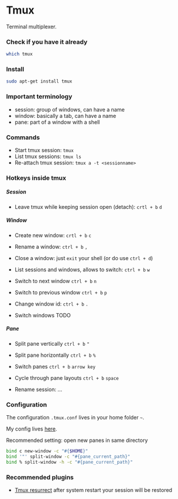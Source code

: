 # Tmux

Terminal multiplexer.

### Check if you have it already
```sh
which tmux
```
### Install
```sh
sudo apt-get install tmux
```

### Important terminology
* session: group of windows, can have a name
* window: basically a tab, can have a name
* pane: part of a window with a shell

### Commands
* Start tmux session: `tmux`
* List tmux sessions: `tmux ls`
* Re-attach tmux session: `tmux a -t <sessionname>`

### Hotkeys inside tmux

##### Session
* Leave tmux while keeping session open (detach): `crtl + b` `d`

##### Window
* Create new window: `crtl + b` `c`
* Rename a window: `ctrl + b` `,`
* Close a window: just `exit` your shell (or do use `ctrl + d`)
* List sessions and windows, allows to switch: `ctrl + b` `w`
* Switch to next window `ctrl + b` `n`
* Switch to previous window `ctrl + b` `p`
* Change window id: `ctrl + b` `.`

* Switch windows TODO

##### Pane
* Split pane vertically `ctrl + b` `"`
* Split pane horizontally `ctrl + b` `%`
* Switch panes `ctrl + b` `arrow key`
* Cycle through pane layouts `ctrl + b` `space`

* Rename session: ...

### Configuration
The configuration `.tmux.conf` lives in your home folder `~`.

My config lives [here](../dotfiles/tmux/config.tmux).


Recommended setting: open new panes in same directory
```sh
bind c new-window -c "#{$HOME}"
bind '"' split-window -c "#{pane_current_path}"
bind % split-window -h -c "#{pane_current_path}"
```



### Recommended plugins
- [Tmux resurrect](https://github.com/tmux-plugins/tmux-resurrect) after system restart your session will be restored
